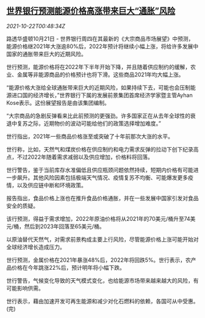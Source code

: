 <!--1634864463000-->
[世界银行预测能源价格高涨带来巨大“通胀”风险](https://cn.reuters.com/article/wb-enr-price-inflation-risk-1022-idCNKBS2HC02H)
------

<div><i>2021-10-22T00:48:34Z</i></div><p>路透华盛顿10月21日 - 世界银行周四在其最新的《大宗商品市场展望》中预测，能源价格继2021年大涨逾80%后，2022年预计将继续小幅上涨，将给许多发展中国家的通胀带来巨大的近期风险。</p><p>世行预测，能源价格将在2022年下半年开始下降，并且随着供应制约的缓解，农业、金属等非能源商品的价格预计也将下滑。这些商品2021年均大幅上涨。</p><p>“能源价格大涨给全球通胀带来巨大的近期风险，如果持续下去，可能也会压制能源进口国的经济增长，”世界银行下属的发展前景集团首席经济学家暨主管Ayhan Kose表示。这份展望报告是由该集团编制。</p><p>“大宗商品的急剧反弹看来比此前预测的更强劲。许多国家正在从去年全球性的衰退中复苏之际，近期物价的波动可能给他们的政策选择增加难度。”</p><p>世行指出，2021年一些商品价格涨至或突破了十年前那次大涨的水平。</p><p>世行称，比如，天然气和煤炭价格在供应制约和电力需求反弹的拉动下创下纪录高点，不过2022年随着需求减弱以及供应增加，价格料将回落。</p><p>世行警告，鉴于当前库存水准偏低且供应瓶颈问题依然持续，短期内价格有可能进一步飙升。其他风险因素包括极端天气情况、疫情复苏不均衡、可能爆发更多疫情，以及供应链中断和环境政策。</p><p>报告指出，食品价格上涨也在推升食品价格通胀，并在一些发展中国家引发对食品安全的质疑。</p><p>该行预测，得益于需求增加，2022年原油价格将从2021年的70美元/桶升至74美元/桶，然后到2023年回落至65美元/桶。</p><p>以原油替代天然气，对需求前景构成主要上行风险，尽管能源价格上涨可能开始对全球经济增长造成压力。</p><p>世行预测，金属价格在2021年暴涨48%后，2022年将回跌5%。世行表示，农产品价格在今年跳涨22%后，预计明年将小幅下跌。</p><p>世行警告，气候变化导致的天气模式变化，也给能源市场带来越来越大的风险，有可能影响供需。</p><p>世行表示，藉由加速开发可再生能源和减少对化石燃料的依赖，各国可从中受惠。(完)</p>
